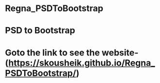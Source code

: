 # Regna_PSDToBootstrap
# PSD to Bootstrap
# Goto the link to see the website- (https://skousheik.github.io/Regna_PSDToBootstrap/)
